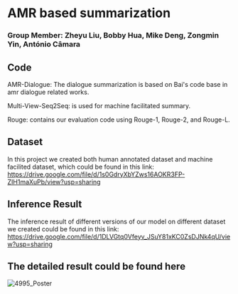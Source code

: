 # AMR based summarization
### Group Member: Zheyu Liu, Bobby Hua, Mike Deng, Zongmin Yin, António Câmara   

## Code 
AMR-Dialogue: 
The dialogue summarization is based on Bai's code base in amr dialogue related works.

Multi-View-Seq2Seq:
is used for machine facilitated summary.

Rouge:
contains our evaluation code using Rouge-1, Rouge-2, and Rouge-L.

## Dataset
In this project we created both human annotated dataset and machine facilited dataset, which could be found in this link:
https://drive.google.com/file/d/1s0GdryXbYZws16AOKR3FP-ZIH1maXuPb/view?usp=sharing

## Inference Result
The inference result of different versions of our model on different dataset we created could be found in this link:
https://drive.google.com/file/d/1DLVGtq0Vfeyv_JSuY81xKC0ZsDJNk4qU/view?usp=sharing

## The detailed result could be found here 
![4995_Poster](https://user-images.githubusercontent.com/46538726/172262864-e029e2c7-c746-4063-ba46-0b95a374444b.png)
